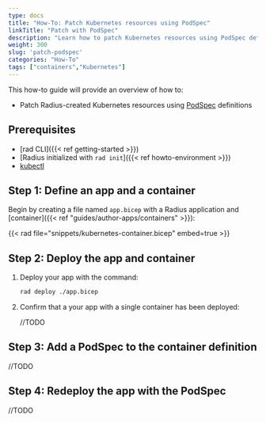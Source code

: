 ```yaml
---
type: docs
title: "How-To: Patch Kubernetes resources using PodSpec"
linkTitle: "Patch with PodSpec"
description: "Learn how to patch Kubernetes resources using PodSpec definitions"
weight: 300
slug: 'patch-podspec'
categories: "How-To"
tags: ["containers","Kubernetes"]
---
```


This how-to guide will provide an overview of how to:

- Patch Radius-created Kubernetes resources using [PodSpec](https://kubernetes.io/docs/reference/kubernetes-api/workload-resources/pod-v1/#PodSpec) definitions

## Prerequisites

- [rad CLI]({{< ref getting-started >}})
- [Radius initialized with `rad init`]({{< ref howto-environment >}})
- [kubectl](https://kubernetes.io/docs/tasks/tools/install-kubectl/)

## Step 1: Define an app and a container

Begin by creating a file named `app.bicep` with a Radius application and [container]({{< ref "guides/author-apps/containers" >}}):

{{< rad file="snippets/kubernetes-container.bicep" embed=true >}}

## Step 2: Deploy the app and container

1. Deploy your app with the command:

   ```bash
   rad deploy ./app.bicep
   ```

2. Confirm that a your app with a single container has been deployed:

   //TODO

## Step 3: Add a PodSpec to the container definition

//TODO

## Step 4: Redeploy the app with the PodSpec

//TODO